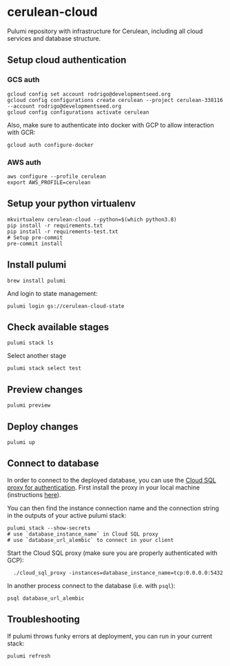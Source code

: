 # cerulean-cloud
Pulumi repository with infrastructure for Cerulean, including all cloud services and database structure.

## Setup cloud authentication
### GCS auth
```
gcloud config set account rodrigo@developmentseed.org
gcloud config configurations create cerulean --project cerulean-338116 --account rodrigo@developmentseed.org
gcloud config configurations activate cerulean
```

Also, make sure to authenticate into docker with GCP to allow interaction with GCR:
```
gcloud auth configure-docker
```
### AWS auth
```
aws configure --profile cerulean
export AWS_PROFILE=cerulean
```

## Setup your python virtualenv
```
mkvirtualenv cerulean-cloud --python=$(which python3.8)
pip install -r requirements.txt
pip install -r requirements-test.txt
# Setup pre-commit
pre-commit install
```
## Install pulumi
```
brew install pulumi
```

And login to state management:
```
pulumi login gs://cerulean-cloud-state
```

## Check available stages
```
pulumi stack ls
```
Select another stage
```
pulumi stack select test
```

## Preview changes
```
pulumi preview
```

## Deploy changes
```
pulumi up
```

## Connect to database

In order to connect to the deployed database, you can use the [Cloud SQL proxy for authentication](https://cloud.google.com/sql/docs/mysql/connect-admin-proxy). First install the proxy in your local machine (instructions [here](https://cloud.google.com/sql/docs/mysql/connect-admin-proxy#install)).

You can then find the instance connection name and the connection string in the outputs of your active pulumi stack:
```
pulumi stack --show-secrets
# use `database_instance_name` in Cloud SQL proxy
# use `database_url_alembic` to connect in your client
```

Start the Cloud SQL proxy (make sure you are properly authenticated with GCP):
```
  ./cloud_sql_proxy -instances=database_instance_name=tcp:0.0.0.0:5432
```

In another process connect to the database (i.e. with `psql`):
```
psql database_url_alembic
```

## Troubleshooting

If pulumi throws funky errors at deployment, you can run in your current stack:
```
pulumi refresh
```